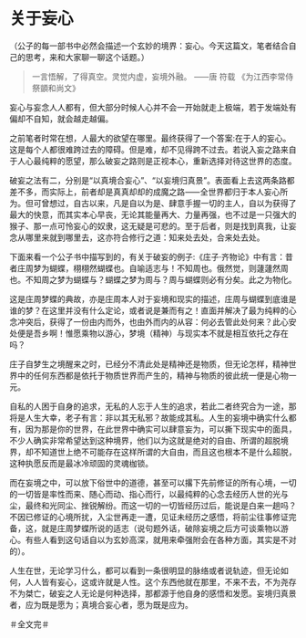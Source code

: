 # 关于妄⼼

（公⼦的每⼀部书中必然会描述⼀个⽞妙的境界：妄⼼。今天这篇⽂，笔者结合⾃⼰的思考，来和⼤家聊⼀聊这个话题。）

> ⼀⾔悟解，了得真空。灵觉内虚，妄境外融。
⸺唐 符载 《为江西李常侍祭顗和尚⽂》

妄⼼与妄念⼈⼈都有，但⼤部分时候⼈⼼并不会⼀开始就⾛上极端，若于发端处有偏却不⾃知，就会越⾛越偏。

之前笔者时常在想，⼈最⼤的欲望在哪⾥。最终获得了⼀个答案:在于⼈的妄⼼。这是每个⼈都很难跨过去的障碍。但是难，却不⻅得跨不过去。若说⼊妄之路来⾃于⼈⼼最纯粹的愿望，那么破妄之路则是正视本⼼，重新选择对待这世界的态度。

破妄之法有⼆，分别是“以真境合妄⼼”、“以妄境归真景”。表⾯看上去这两条路都差不多，⽽实际上，前者却是真真却却的成魔之路⸺全世界都归于本⼈妄⼼所为。但可曾想过，⾃古以来，凡是⾃以为是、肆意⼿握⼀切的主⼈，⾃以为获得了最⼤的快意，⽽其实本⼼早丧，⽆论其能量再⼤、⼒量再强，也不过是⼀只强⼤的猴⼦、那⼀点可怜妄⼼的奴⾪，这⽆疑是可悲的。⾄于后者，则是找到真我，让妄念从哪⾥来就到哪⾥去，这亦符合修⾏之道：知来处去处，合来处去处。

下⾯来看⼀个公⼦书中描写到的，有关于破妄的例⼦:《庄⼦·⻬物论》中有⾔：昔者庄周梦为蝴蝶，栩栩然蝴蝶也。⾃喻适志与！不知周也。俄然觉，则蘧蘧然周也。不知周之梦为蝴蝶与？蝴蝶之梦为周与？周与蝴蝶则必有分矣。此之为物化。

这是庄周梦蝶的典故，亦是庄周本⼈对于妄境和现实的描述，庄周与蝴蝶到底谁是谁的梦？在这⾥并没有什么定论，或者说是兼⽽有之！直⾯并解决了最为纯粹的⼼念冲突后，获得了⼀份由内⽽外，也由外⽽内的从容：何必去管此处何来？此⼼安处便是吾乡啊！惟愿乘物以游⼼，梦境（精神）与现实本不就是相互依托之存在吗？

庄⼦⾃梦⽣之境醒来之时，已经分不清此处是精神还是物质，但⽆论怎样，精神世界中的任何东西都是依托于物质世界⽽产⽣的，精神与物质的彼此统⼀便是⼼物⼀元。

⾃私的⼈困于⾃⾝的追求，⽆私的⼈忘于⼈⽣的追求，若此⼆者终究合为⼀途，那将是⼈⽣⼤幸，⽼⼦有⾔：⾮以其⽆私邪？故能成其私。⼈⽣的妄境中确实什么都有，因为那是你的世界，在此世界中确实可以肆意妄为，可以撕下现实中的⾯具，不少⼈确实⾮常希望达到这种境界，他们以为这就是绝对的⾃由、所谓的超脱境界，却不知道世上绝不可能存在这样所谓的⼤⾃由，⽽且这也根本不是什么超脱，这种执愿反⽽是最冰冷顽固的灵魂枷锁。

⽽在妄境之中，可以放下俗世中的道德，甚⾄可以撂下先前修证的所有⼼境，⼀切的⼀切皆是率性⽽来、随⼼⽽动、指⼼⽽⾏，以最纯粹的⼼念去经历⼈世的光与尘，最终和光同尘、挫锐解纷。⽽这⼀切的⼀切皆经历过后，能说是⽩来⼀趟吗？不因已修证的⼼境所扰，⼊尘世再⾛⼀遭，⻅证未经历之感悟，将前尘往事修证完备，这，就是庄周梦蝶所说的适志（说句题外话，破除妄境之后方可谈乘物以游心。有些人看到这句话自以为玄妙高深，就用来牵强附会在各种方面，其实是不对的）。

⼈⽣在世，⽆论学习什么，都可以看到⼀条很明显的脉络或者说轨迹，但⽆论如何，⼈⼈皆有妄⼼，这或许就是⼈性。这个东西他就在那⾥，不来不去，不为尧存不为桀亡，破妄之⼈⽆论是何种选择，那都源于他⾃⾝的感悟和发愿。妄境归真景者，应为既是愿为；真境合妄⼼者，愿为既是应为。

＃全⽂完＃
